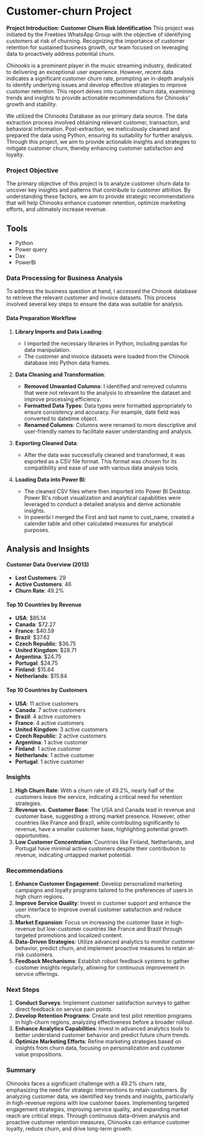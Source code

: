 # Customer-churn Project
**Project Introduction: Customer Churn Risk Identification**
This project was initiated by the Freebies WhatsApp Group with the objective of identifying customers at risk of churning. Recognizing the importance of customer retention for sustained business growth, our team focused on leveraging data to proactively address potential churn.

*Chinooks* is a prominent player in the music streaming industry, dedicated to delivering an exceptional user experience. However, recent data indicates a significant customer churn rate, prompting an in-depth analysis to identify underlying issues and develop effective strategies to improve customer retention. This report delves into customer churn data, examining trends and insights to provide actionable recommendations for Chinooks' growth and stability.

We utilized the Chinooks Database as our primary data source. The data extraction process involved obtaining relevant customer, transaction, and behavioral information. Post-extraction, we meticulously cleaned and prepared the data using Python, ensuring its suitability for further analysis.
Through this project, we aim to provide actionable insights and strategies to mitigate customer churn, thereby enhancing customer satisfaction and loyalty.
### Project Objective 
The primary objective of this project is to analyze customer churn data to uncover key insights and patterns that contribute to customer attrition. By understanding these factors, we aim to provide strategic recommendations that will help Chinooks enhance customer retention, optimize marketing efforts, and ultimately increase revenue.

## Tools
- Python
- Power query
- Dax
- PowerBi

### Data Processing for Business Analysis

To address the business question at hand, I accessed the Chinook database to retrieve the relevant customer and invoice datasets. This process involved several key steps to ensure the data was suitable for analysis.

#### Data Preparation Workflow

1. **Library Imports and Data Loading**: 
   - I imported the necessary libraries in Python, including pandas for data manipulation.
   - The customer and invoice datasets were loaded from the Chinook database into Python data frames.

2. **Data Cleaning and Transformation**:
   - **Removed Unwanted Columns**: I identified and removed columns that were not relevant to the analysis to streamline the dataset and improve processing efficiency.
   - **Formatted Data Types**: Data types were formatted appropriately to ensure consistency and accuracy. For example, date field was converted to datetime object.
   - **Renamed Columns**: Columns were renamed to more descriptive and user-friendly names to facilitate easier understanding and analysis.

3. **Exporting Cleaned Data**:
   - After the data was successfully cleaned and transformed, it was exported as a CSV file format. This format was chosen for its compatibility and ease of use with various data analysis tools.

4. **Loading Data into Power BI**:
   - The cleaned CSV files where then imported into Power BI Desktop. Power BI's robust visualization and analytical capabilities were leveraged to conduct a detailed analysis and derive actionable insights.
   - In powerbi I merged the First and last name to cust_name, created a calender table and other calculated measures for analytical purposes.

## Analysis and Insights

#### Customer Data Overview (2013)
- **Lost Customers**: 29
- **Active Customers**: 46
- **Churn Rate**: 49.2%

#### Top 10 Countries by Revenue
- **USA**: $85.14
- **Canada**: $72.27
- **France**: $40.59
- **Brazil**: $37.62
- **Czech Republic**: $36.75
- **United Kingdom**: $28.71
- **Argentina**: $24.75
- **Portugal**: $24.75
- **Finland**: $15.84
- **Netherlands**: $15.84

#### Top 10 Countries by Customers
- **USA**: 11 active customers
- **Canada**: 7 active customers
- **Brazil**: 4 active customers
- **France**: 4 active customers
- **United Kingdom**: 3 active customers
- **Czech Republic**: 2 active customers
- **Argentina**: 1 active customer
- **Finland**: 1 active customer
- **Netherlands**: 1 active customer
- **Portugal**: 1 active customer

### Insights
1. **High Churn Rate**: With a churn rate of 49.2%, nearly half of the customers leave the service, indicating a critical need for retention strategies.
2. **Revenue vs. Customer Base**: The USA and Canada lead in revenue and customer base, suggesting a strong market presence. However, other countries like France and Brazil, while contributing significantly to revenue, have a smaller customer base, highlighting potential growth opportunities.
3. **Low Customer Concentration**: Countries like Finland, Netherlands, and Portugal have minimal active customers despite their contribution to revenue, indicating untapped market potential.

### Recommendations

1. **Enhance Customer Engagement**: Develop personalized marketing campaigns and loyalty programs tailored to the preferences of users in high churn regions.
2. **Improve Service Quality**: Invest in customer support and enhance the user interface to improve overall customer satisfaction and reduce churn.
3. **Market Expansion**: Focus on increasing the customer base in high-revenue but low-customer countries like France and Brazil through targeted promotions and localized content.
4. **Data-Driven Strategies**: Utilize advanced analytics to monitor customer behavior, predict churn, and implement proactive measures to retain at-risk customers.
5. **Feedback Mechanisms**: Establish robust feedback systems to gather customer insights regularly, allowing for continuous improvement in service offerings.

### Next Steps

1. **Conduct Surveys**: Implement customer satisfaction surveys to gather direct feedback on service pain points.
2. **Develop Retention Programs**: Create and test pilot retention programs in high-churn regions, analyzing effectiveness before a broader rollout.
3. **Enhance Analytics Capabilities**: Invest in advanced analytics tools to better understand customer behavior and predict future churn trends.
4. **Optimize Marketing Efforts**: Refine marketing strategies based on insights from churn data, focusing on personalization and customer value propositions.

### Summary

Chinooks faces a significant challenge with a 49.2% churn rate, emphasizing the need for strategic interventions to retain customers. By analyzing customer data, we identified key trends and insights, particularly in high-revenue regions with low customer bases. Implementing targeted engagement strategies, improving service quality, and expanding market reach are critical steps. Through continuous data-driven analysis and proactive customer retention measures, Chinooks can enhance customer loyalty, reduce churn, and drive long-term growth.

  
     




